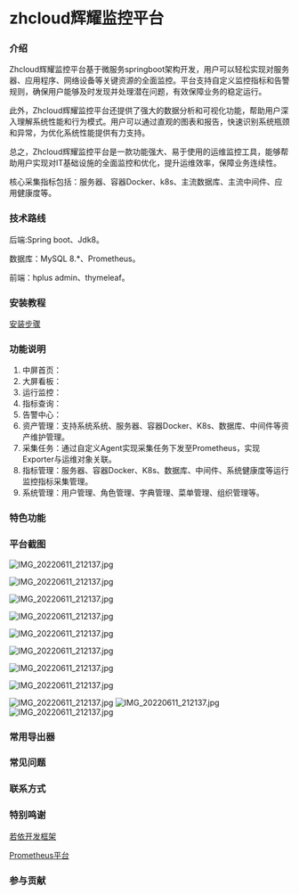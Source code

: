 # zhcloud辉耀监控平台

### 介绍

Zhcloud辉耀监控平台基于微服务springboot架构开发，用户可以轻松实现对服务器、应用程序、网络设备等关键资源的全面监控。平台支持自定义监控指标和告警规则，确保用户能够及时发现并处理潜在问题，有效保障业务的稳定运行。

此外，Zhcloud辉耀监控平台还提供了强大的数据分析和可视化功能，帮助用户深入理解系统性能和行为模式。用户可以通过直观的图表和报告，快速识别系统瓶颈和异常，为优化系统性能提供有力支持。

总之，Zhcloud辉耀监控平台是一款功能强大、易于使用的运维监控工具，能够帮助用户实现对IT基础设施的全面监控和优化，提升运维效率，保障业务连续性。

核心采集指标包括：服务器、容器Docker、k8s、主流数据库、主流中间件、应用健康度等。

### 技术路线

后端:Spring boot、Jdk8。

数据库：MySQL 8.*、Prometheus。

前端：hplus admin、thymeleaf。

### 安装教程

[安装步骤](doc/install.md)

### 功能说明

1. 中屏首页：
2. 大屏看板：
3. 运行监控：
4. 指标查询：
5. 告警中心：
6. 资产管理：支持系统系统、服务器、容器Docker、K8s、数据库、中间件等资产维护管理。
7. 采集任务：通过自定义Agent实现采集任务下发至Prometheus，实现Exporter与运维对象关联。
8. 指标管理：服务器、容器Docker、K8s、数据库、中间件、系统健康度等运行监控指标采集管理。
9. 系统管理：用户管理、角色管理、字典管理、菜单管理、组织管理等。

### 特色功能

### 平台截图

![IMG_20220611_212137.jpg](screenshot/1.png)

![IMG_20220611_212137.jpg](screenshot/img_2.png)

![IMG_20220611_212137.jpg](screenshot/img_5.png)

![IMG_20220611_212137.jpg](screenshot/img_7.png)

![IMG_20220611_212137.jpg](screenshot/img_9.png)

![IMG_20220611_212137.jpg](screenshot/img_14.png)

![IMG_20220611_212137.jpg](screenshot/img_16.png)

![IMG_20220611_212137.jpg](screenshot/img_17.png)

![IMG_20220611_212137.jpg](screenshot/img_20.png)
![IMG_20220611_212137.jpg](screenshot/img_24.png)
![IMG_20220611_212137.jpg](screenshot/img_25.png)

### 常用导出器

### 常见问题

### 联系方式

### 特别鸣谢

[若依开发框架](https://)

[Prometheus平台](https://prometheus.io)

### 参与贡献
